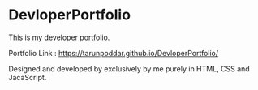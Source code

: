 # DevloperPortfolio
This is my developer portfolio.

Portfolio Link : https://tarunpoddar.github.io/DevloperPortfolio/

Designed and developed by exclusively by me purely in HTML, CSS and JacaScript.
